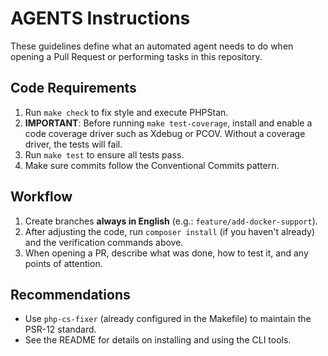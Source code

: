 # AGENTS Instructions

These guidelines define what an automated agent needs to do when opening a Pull Request or performing tasks in this repository.

## Code Requirements
1. Run `make check` to fix style and execute PHPStan.
2. **IMPORTANT**: Before running `make test-coverage`, install and enable a code coverage driver such as Xdebug or PCOV. Without a coverage driver, the tests will fail.
3. Run `make test` to ensure all tests pass.
4. Make sure commits follow the Conventional Commits pattern.

## Workflow
1. Create branches **always in English** (e.g.: `feature/add-docker-support`).
2. After adjusting the code, run `composer install` (if you haven't already) and the verification commands above.
3. When opening a PR, describe what was done, how to test it, and any points of attention.

## Recommendations
- Use `php-cs-fixer` (already configured in the Makefile) to maintain the PSR-12 standard.
- See the README for details on installing and using the CLI tools.
